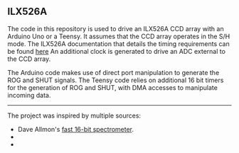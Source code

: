 ILX526A
------
The code in this repository is used to drive an ILX526A CCD array with an Arduino Uno or a Teensy. It assumes that the CCD array operates in the S/H mode.
The ILX526A documentation that details the timing requirements can be found [here](http://www.eureca.de/datasheets/01.xx.xxxx/01.01.xxxx/01.01.0021/ILX526A.pdf) 
An additional clock is generated to drive an ADC external to the CCD array.

The Arduino code makes use of direct port manipulation to generate the ROG and SHUT signals. The Teensy code relies on additional 16 bit timers for the generation of ROG and SHUT, with DMA accesses to manipulate incoming data. 

-----------------
The project was inspired by multiple sources: 
- Dave Allmon's [fast 16-bit spectrometer](http://davidallmon.com/pages/ad7667-spectrograph).
-
-
